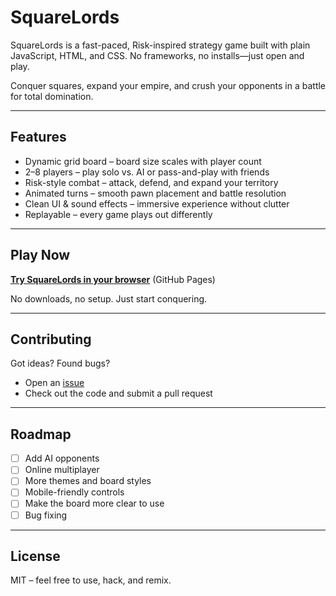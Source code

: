 # SquareLords

SquareLords is a fast-paced, Risk-inspired strategy game built with plain JavaScript, HTML, and CSS. No frameworks, no installs—just open and play.  

Conquer squares, expand your empire, and crush your opponents in a battle for total domination.

---

## Features

- Dynamic grid board – board size scales with player count  
- 2–8 players – play solo vs. AI or pass-and-play with friends  
- Risk-style combat – attack, defend, and expand your territory  
- Animated turns – smooth pawn placement and battle resolution  
- Clean UI & sound effects – immersive experience without clutter  
- Replayable – every game plays out differently  

---

## Play Now

[**Try SquareLords in your browser**](https://jpdeerenberg.github.io/SquareLords/) (GitHub Pages)  

No downloads, no setup. Just start conquering.

---

## Contributing

Got ideas? Found bugs?  
- Open an [issue](../../issues)  
- Check out the code and submit a pull request  

---

## Roadmap

- [ ] Add AI opponents 
- [ ] Online multiplayer  
- [ ] More themes and board styles  
- [ ] Mobile-friendly controls
- [ ] Make the board more clear to use
- [ ] Bug fixing  

---

## License

MIT – feel free to use, hack, and remix.

